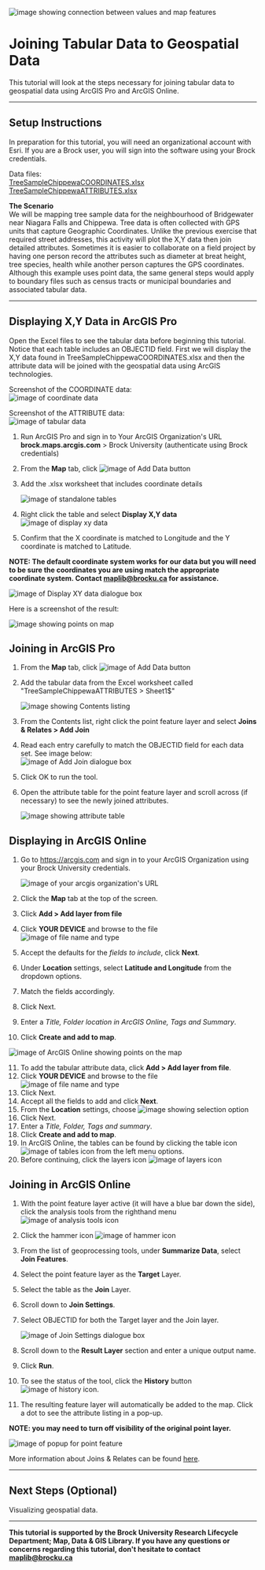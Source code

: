 ![image showing connection between values and map features](https://user-images.githubusercontent.com/45638590/228618024-2f77ded9-2227-4edf-a1d8-dcb041b2d6ba.png)

# Joining Tabular Data to Geospatial Data
This tutorial will look at the steps necessary for joining tabular data to geospatial data using ArcGIS Pro and ArcGIS Online.

----

## Setup Instructions
In preparation for this tutorial, you will need an organizational account with Esri. If you are a Brock user, you will sign into the software using your Brock credentials.

Data files:  
[TreeSampleChippewaCOORDINATES.xlsx](TreeSampleChippewaCOORDINATES.xlsx)    
[TreeSampleChippewaATTRIBUTES.xlsx](TreeSampleChippewaATTRIBUTES.xlsx)  

**The Scenario**  
We will be mapping tree sample data for the neighbourhood of Bridgewater near Niagara Falls and Chippewa. Tree data is often collected with GPS units that capture Geographic Coordinates. Unlike the previous exercise that required street addresses, this activity will plot the X,Y data then join detailed attributes. Sometimes it is easier to collaborate on a field project by having one person record the attributes such as diameter at breat height, tree species, health while another person captures the GPS coordinates. Although this example uses point data, the same general steps would apply to boundary files such as census tracts or municipal boundaries and associated tabular data.


----

## Displaying X,Y Data in ArcGIS Pro  

Open the Excel files to see the tabular data before beginning this tutorial. Notice that each table includes an OBJECTID field. First we will display the X,Y data found in TreeSampleChippewaCOORDINATES.xlsx and then the attribute data will be joined with the geospatial data using ArcGIS technologies.

Screenshot of the COORDINATE data:  
![image of coordinate data](https://user-images.githubusercontent.com/45638590/228039559-18895ed2-14fd-47e2-b9d9-0b8a4676e4fe.png)  

Screenshot of the ATTRIBUTE data:  
  ![image of tabular data](https://user-images.githubusercontent.com/45638590/228039769-3812e7da-155e-4340-a88a-d9e786392436.png)   

1. Run ArcGIS Pro and sign in to Your ArcGIS Organization's URL **brock.maps.arcgis.com** > Brock University (authenticate using Brock credentials)    
2. From the **Map** tab, click ![image of Add Data button](https://user-images.githubusercontent.com/45638590/228562697-56d115fa-a1ec-4ea1-8c21-76374c9f84f2.png)
3. Add the .xlsx worksheet that includes coordinate details  
  
   ![image of standalone tables](https://user-images.githubusercontent.com/45638590/228290539-56173057-9be4-4d49-a60a-c15f2c124b61.png)
 
4. Right click the table and select **Display X,Y data**  ![image of display xy data](https://user-images.githubusercontent.com/45638590/228290643-a6387503-9083-4bdd-98e1-fc8bb5fb5892.png)
5. Confirm that the X coordinate is matched to Longitude and the Y coordinate is matched to Latitude.  

**NOTE: The default coordinate system works for our data but you will need to be sure the coordinates you are using match the appropriate coordinate system. Contact [maplib@brocku.ca](mailto:maplib@brocku.ca) for assistance.**  

  ![image of Display XY data dialogue box](https://user-images.githubusercontent.com/45638590/228290825-e2037d19-2c7d-4965-88c6-fa9176b31645.png)
  
Here is a screenshot of the result:  

  ![image showing points on map](https://user-images.githubusercontent.com/45638590/228291294-e393b4a1-8b36-4fba-a530-6b3730dea4a7.png)
  
## Joining in ArcGIS Pro

1. From the **Map** tab, click ![image of Add Data button](https://user-images.githubusercontent.com/45638590/228563080-aa5cc71a-5151-457a-b147-1b2b926e697a.png) 
2. Add the tabular data from the Excel worksheet called "TreeSampleChippewaATTRIBUTES > Sheet1$"  
   
   ![image showing Contents listing](https://user-images.githubusercontent.com/45638590/228292987-37223506-4167-43ef-b775-83eefa3b7dae.png)
   
3. From the Contents list, right click the point feature layer and select **Joins & Relates > Add Join**  
4. Read each entry carefully to match the OBJECTID field for each data set. See image below:  
   ![image of Add Join dialogue box](https://user-images.githubusercontent.com/45638590/228293750-97efdf3a-cd70-473a-bacd-997cb96db77a.png)  
5. Click OK to run the tool.  
6. Open the attribute table for the point feature layer and scroll across (if necessary) to see the newly joined attributes.  
   
   ![image showing attribute table](https://user-images.githubusercontent.com/45638590/228294207-81ea8544-3203-44e3-a9cb-112c84e1f262.png)




## Displaying in ArcGIS Online  

1. Go to https://arcgis.com and sign in to your ArcGIS Organization using your Brock University credentials.  
   
   ![image of your arcgis organization's URL](https://user-images.githubusercontent.com/45638590/228044683-49c2251a-2630-4b20-9f32-de4082156383.png)  
   
2. Click the **Map** tab at the top of the screen.  
3. Click **Add > Add layer from file**  
4. Click **YOUR DEVICE** and browse to the file ![image of file name and type](https://user-images.githubusercontent.com/45638590/228046076-8499935e-d128-44bb-9d72-69453ceb71ea.png)  
   
5. Accept the defaults for the *fields to include*, click **Next**.  
6. Under **Location** settings, select **Latitude and Longitude** from the dropdown options.  
7. Match the fields accordingly.  
8. Click Next.  
9. Enter a *Title, Folder location in ArcGIS Online, Tags and Summary*.  
10. Click **Create and add to map**.  
   
   ![image of ArcGIS Online showing points on the map](https://user-images.githubusercontent.com/45638590/228048193-6438eeb8-fc67-4cc8-b54a-4de4e3aa9ed1.png)  
   
11. To add the tabular attribute data, click **Add > Add layer from file**.  
12. Click **YOUR DEVICE** and browse to the file ![image of file name and type](https://user-images.githubusercontent.com/45638590/228045678-9e9f9454-4e43-45e7-83df-bdca7fc76197.png)  
13. Click Next.
14. Accept all the fields to add and click **Next**.
15. From the **Location** settings, choose ![image showing selection option](https://user-images.githubusercontent.com/45638590/228048791-4efbdc14-f218-4ad7-834b-eddd918af270.png)
16. Click Next.
17. Enter a *Title, Folder, Tags and summary*.  
18. Click **Create and add to map**. 
19. In ArcGIS Online, the tables can be found by clicking the table icon ![image of tables icon](https://user-images.githubusercontent.com/45638590/228049393-b11dcbcd-b5fb-4cfe-92a8-f6360c17cd93.png) from the left menu options.  
20. Before continuing, click the layers icon ![image of layers icon](https://user-images.githubusercontent.com/45638590/228049947-7c305f23-e993-47ec-966a-4ec466e95e22.png)
 


## Joining in ArcGIS Online

1. With the point feature layer active (it will have a blue bar down the side), click the analysis tools from the righthand menu ![image of analysis tools icon](https://user-images.githubusercontent.com/45638590/228050174-f94a9178-95ad-4448-b75d-3d7a581f0d67.png)
2. Click the hammer icon ![image of hammer icon](https://user-images.githubusercontent.com/45638590/228323895-9741b872-54ea-4811-be1e-8509f6ef9c32.png)
3. From the list of geoprocessing tools, under **Summarize Data**, select **Join Features**. 
4. Select the point feature layer as the **Target** Layer.  
5. Select the table as the **Join** Layer.
6. Scroll down to **Join Settings**.
7. Select OBJECTID for both the Target layer and the Join layer.
   
   ![image of Join Settings dialogue box](https://user-images.githubusercontent.com/45638590/228324823-14643566-2a2d-4c8d-a913-7115d0485a08.png)
   
8. Scroll down to the **Result Layer** section and enter a unique output name. 
   
9. Click **Run**.
10. To see the status of the tool, click the **History** button ![image of history icon](https://user-images.githubusercontent.com/45638590/228325510-58538221-a5aa-4f75-b8b9-a5c987de4992.png).  
11. The resulting feature layer will automatically be added to the map. Click a dot to see the attribute listing in a pop-up. 

**NOTE: you may need to turn off visibility of the original point layer.**

![image of popup for point feature](https://user-images.githubusercontent.com/45638590/228325930-8c46a634-ae5b-4103-9118-69206aadda56.png)

More information about Joins & Relates can be found [here](https://pro.arcgis.com/en/pro-app/latest/help/data/tables/joins-and-relates.htm).  

----

## Next Steps (Optional)
Visualizing geospatial data.

----

**This tutorial is supported by the Brock University Research Lifecycle Department; Map, Data & GIS Library.  If you have any questions or concerns regarding this tutorial, don't hesitate to contact [maplib@brocku.ca](mailto:maplib@brocku.ca)**
